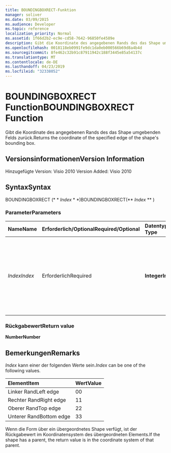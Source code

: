 ```yaml
---
title: BOUNDINGBOXRECT-Funktion
manager: soliver
ms.date: 03/09/2015
ms.audience: Developer
ms.topic: reference
localization_priority: Normal
ms.assetid: 1f66d2b2-ec9e-cd58-7642-96850fe4589e
description: Gibt die Koordinate des angegebenen Rands des das Shape umgebenden Felds zurück.
ms.openlocfilehash: 0018118eb0991fe9dc1da0eb000566b69d8a4b4d
ms.sourcegitcommit: 8fe462c32b91c87911942c188f3445e85a54137c
ms.translationtype: MT
ms.contentlocale: de-DE
ms.lasthandoff: 04/23/2019
ms.locfileid: "32338052"
---
```

# <a name="boundingboxrect-function"></a><span data-ttu-id="fb8ed-103">BOUNDINGBOXRECT Function</span><span class="sxs-lookup"><span data-stu-id="fb8ed-103">BOUNDINGBOXRECT Function</span></span>

<span data-ttu-id="fb8ed-104">Gibt die Koordinate des angegebenen Rands des das Shape umgebenden Felds zurück.</span><span class="sxs-lookup"><span data-stu-id="fb8ed-104">Returns the coordinate of the specified edge of the shape's bounding box.</span></span>
  
## <a name="version-information"></a><span data-ttu-id="fb8ed-105">Versionsinformationen</span><span class="sxs-lookup"><span data-stu-id="fb8ed-105">Version Information</span></span>

<span data-ttu-id="fb8ed-106">Hinzugefügte Version: Visio 2010
</span><span class="sxs-lookup"><span data-stu-id="fb8ed-106">Version Added: Visio 2010</span></span> 
  
## <a name="syntax"></a><span data-ttu-id="fb8ed-107">Syntax</span><span class="sxs-lookup"><span data-stu-id="fb8ed-107">Syntax</span></span>

<span data-ttu-id="fb8ed-108">BOUNDINGBOXRECT (\* \* *Index* \* \*)</span><span class="sxs-lookup"><span data-stu-id="fb8ed-108">BOUNDINGBOXRECT(\*\* *Index* \*\* )</span></span> 
  
### <a name="parameters"></a><span data-ttu-id="fb8ed-109">Parameter</span><span class="sxs-lookup"><span data-stu-id="fb8ed-109">Parameters</span></span>

|<span data-ttu-id="fb8ed-110">**Name**</span><span class="sxs-lookup"><span data-stu-id="fb8ed-110">**Name**</span></span>|<span data-ttu-id="fb8ed-111">**Erforderlich/Optional**</span><span class="sxs-lookup"><span data-stu-id="fb8ed-111">**Required/Optional**</span></span>|<span data-ttu-id="fb8ed-112">**Datentyp**</span><span class="sxs-lookup"><span data-stu-id="fb8ed-112">**Data Type**</span></span>|<span data-ttu-id="fb8ed-113">**Beschreibung**</span><span class="sxs-lookup"><span data-stu-id="fb8ed-113">**Description**</span></span>|
|:-----|:-----|:-----|:-----|
| <span data-ttu-id="fb8ed-114">_Index_</span><span class="sxs-lookup"><span data-stu-id="fb8ed-114">_Index_</span></span> <br/> |<span data-ttu-id="fb8ed-115">Erforderlich</span><span class="sxs-lookup"><span data-stu-id="fb8ed-115">Required</span></span>  <br/> |<span data-ttu-id="fb8ed-116">**Integer**</span><span class="sxs-lookup"><span data-stu-id="fb8ed-116">**Integer**</span></span> <br/> |<span data-ttu-id="fb8ed-117">Der Rand des das Shape umgebenden Felds, für den die Koordinate abgerufen werden soll.</span><span class="sxs-lookup"><span data-stu-id="fb8ed-117">The edge of the shape's bounding box for which to get the coordinate.</span></span> <span data-ttu-id="fb8ed-118">Mögliche Werte finden Sie in den Anmerkungen.</span><span class="sxs-lookup"><span data-stu-id="fb8ed-118">See Remarks for possible values.</span></span>  <br/> |
   
### <a name="return-value"></a><span data-ttu-id="fb8ed-119">Rückgabewert</span><span class="sxs-lookup"><span data-stu-id="fb8ed-119">Return value</span></span>

 <span data-ttu-id="fb8ed-120">**Number**</span><span class="sxs-lookup"><span data-stu-id="fb8ed-120">**Number**</span></span>
  
## <a name="remarks"></a><span data-ttu-id="fb8ed-121">Bemerkungen</span><span class="sxs-lookup"><span data-stu-id="fb8ed-121">Remarks</span></span>

 <span data-ttu-id="fb8ed-122">*Index* kann einer der folgenden Werte sein.</span><span class="sxs-lookup"><span data-stu-id="fb8ed-122">*Index*  can be one of the following values.</span></span> 
  
|<span data-ttu-id="fb8ed-123">**Element**</span><span class="sxs-lookup"><span data-stu-id="fb8ed-123">**Item**</span></span>|<span data-ttu-id="fb8ed-124">**Wert**</span><span class="sxs-lookup"><span data-stu-id="fb8ed-124">**Value**</span></span>|
|:-----|:-----|
|<span data-ttu-id="fb8ed-125">Linker Rand</span><span class="sxs-lookup"><span data-stu-id="fb8ed-125">Left edge</span></span>  <br/> |<span data-ttu-id="fb8ed-126">0</span><span class="sxs-lookup"><span data-stu-id="fb8ed-126">0</span></span>  <br/> |
|<span data-ttu-id="fb8ed-127">Rechter Rand</span><span class="sxs-lookup"><span data-stu-id="fb8ed-127">Right edge</span></span>  <br/> |<span data-ttu-id="fb8ed-128">1</span><span class="sxs-lookup"><span data-stu-id="fb8ed-128">1</span></span>  <br/> |
|<span data-ttu-id="fb8ed-129">Oberer Rand</span><span class="sxs-lookup"><span data-stu-id="fb8ed-129">Top edge</span></span>  <br/> |<span data-ttu-id="fb8ed-130">2</span><span class="sxs-lookup"><span data-stu-id="fb8ed-130">2</span></span>  <br/> |
|<span data-ttu-id="fb8ed-131">Unterer Rand</span><span class="sxs-lookup"><span data-stu-id="fb8ed-131">Bottom edge</span></span>  <br/> |<span data-ttu-id="fb8ed-132">3</span><span class="sxs-lookup"><span data-stu-id="fb8ed-132">3</span></span>  <br/> |
   
<span data-ttu-id="fb8ed-133">Wenn die Form über ein übergeordnetes Shape verfügt, ist der Rückgabewert im Koordinatensystem des übergeordneten Elements.</span><span class="sxs-lookup"><span data-stu-id="fb8ed-133">If the shape has a parent, the return value is in the coordinate system of that parent.</span></span>
  

